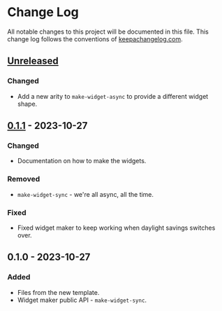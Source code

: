 # Change Log
All notable changes to this project will be documented in this file. This change log follows the conventions of [keepachangelog.com](http://keepachangelog.com/).

## [Unreleased]
### Changed
- Add a new arity to `make-widget-async` to provide a different widget shape.

## [0.1.1] - 2023-10-27
### Changed
- Documentation on how to make the widgets.

### Removed
- `make-widget-sync` - we're all async, all the time.

### Fixed
- Fixed widget maker to keep working when daylight savings switches over.

## 0.1.0 - 2023-10-27
### Added
- Files from the new template.
- Widget maker public API - `make-widget-sync`.

[Unreleased]: https://sourcehost.site/your-name/clojure-lab-3/compare/0.1.1...HEAD
[0.1.1]: https://sourcehost.site/your-name/clojure-lab-3/compare/0.1.0...0.1.1
